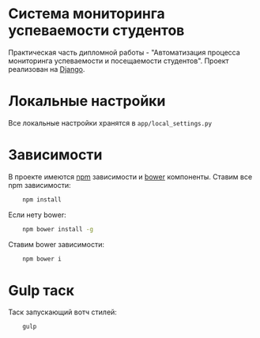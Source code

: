 # Система мониторинга успеваемости студентов
Практическая часть дипломной работы - "Автоматизация процесса мониторинга успеваемости и посещаемости студентов". Проект реализован на [Django](https://github.com/django/django.git).

# Локальные настройки
Все локальные настройки хранятся в `app/local_settings.py`

# Зависимости
В проекте имеются [npm](https://github.com/npm/npm) зависимости и [bower](https://github.com/bower/bower) компоненты.
Ставим все npm зависимости:
```sh
    npm install
```
Если нету bower:
```sh
    npm bower install -g
```
Ставим bower зависимости:
```sh
    npm bower i
```

# Gulp таск
Таск запускающий вотч стилей:
```sh
    gulp
```
